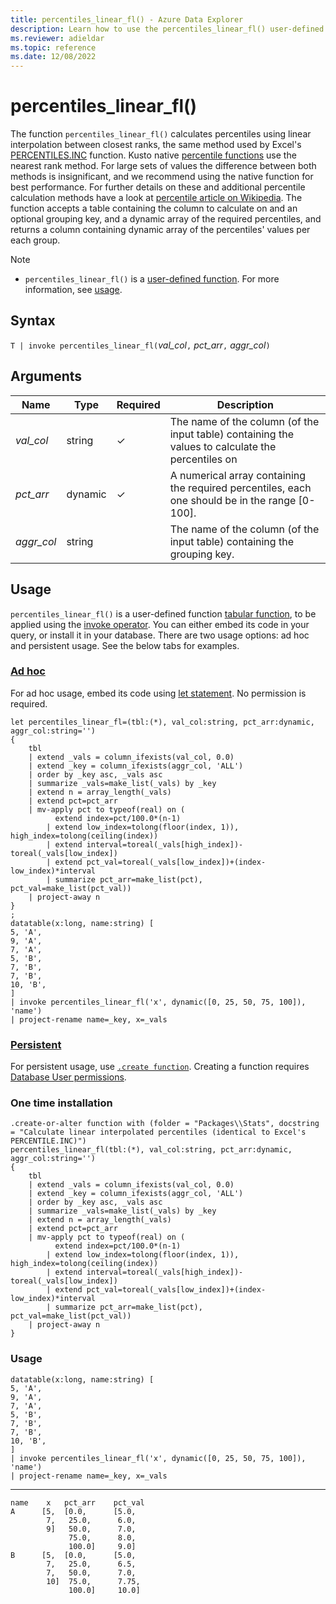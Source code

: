 ```yaml
---
title: percentiles_linear_fl() - Azure Data Explorer
description: Learn how to use the percentiles_linear_fl() user-defined function in Azure Data Explorer.
ms.reviewer: adieldar
ms.topic: reference
ms.date: 12/08/2022
---
```

# percentiles_linear_fl()

The function `percentiles_linear_fl()` calculates percentiles using linear interpolation between closest ranks, the same method used by Excel's [PERCENTILES.INC](https://support.microsoft.com/en-us/office/percentile-inc-function-680f9539-45eb-410b-9a5e-c1355e5fe2ed) function. Kusto native [percentile functions](../query/percentiles-aggfunction.md) use the nearest rank method. For large sets of values the difference between both methods is insignificant, and we recommend using the native function for best performance. For further details on these and additional percentile calculation methods have a look at [percentile article on Wikipedia](https://en.wikipedia.org/wiki/Percentile#Calculation_methods).
The function accepts a table containing the column to calculate on and an optional grouping key, and a dynamic array of the required percentiles, and returns a column containing dynamic array of the percentiles' values per each group.

> [!NOTE]
>
> * `percentiles_linear_fl()` is a [user-defined function](../query/functions/user-defined-functions.md). For more information, see [usage](#usage).

## Syntax

`T | invoke percentiles_linear_fl(`*val_col*`,` *pct_arr*`,` *aggr_col*`)`
  
## Arguments

| Name | Type | Required | Description |
|--|--|--|--|
| *val_col* | string | &check; | The name of the column (of the input table) containing the values to calculate the percentiles on|
| *pct_arr* | dynamic | &check; | A numerical array containing the required percentiles, each one should be in the range [0-100]. |
| *aggr_col* | string | | The name of the column (of the input table) containing the grouping key. |

## Usage

`percentiles_linear_fl()` is a user-defined function [tabular function](../query/functions/user-defined-functions.md#tabular-function), to be applied using the [invoke operator](../query/invokeoperator.md). You can either embed its code in your query, or install it in your database. There are two usage options: ad hoc and persistent usage. See the below tabs for examples.

### [Ad hoc](#tab/adhoc)

For ad hoc usage, embed its code using [let statement](../query/letstatement.md). No permission is required.

```kusto
let percentiles_linear_fl=(tbl:(*), val_col:string, pct_arr:dynamic, aggr_col:string='')
{
    tbl
    | extend _vals = column_ifexists(val_col, 0.0)
    | extend _key = column_ifexists(aggr_col, 'ALL')
    | order by _key asc, _vals asc 
    | summarize _vals=make_list(_vals) by _key
    | extend n = array_length(_vals)
    | extend pct=pct_arr
    | mv-apply pct to typeof(real) on (
          extend index=pct/100.0*(n-1)
        | extend low_index=tolong(floor(index, 1)), high_index=tolong(ceiling(index))
        | extend interval=toreal(_vals[high_index])-toreal(_vals[low_index])
        | extend pct_val=toreal(_vals[low_index])+(index-low_index)*interval
        | summarize pct_arr=make_list(pct), pct_val=make_list(pct_val))
    | project-away n
}
;
datatable(x:long, name:string) [
5, 'A',
9, 'A',
7, 'A',
5, 'B',
7, 'B',
7, 'B',
10, 'B',
]
| invoke percentiles_linear_fl('x', dynamic([0, 25, 50, 75, 100]), 'name')
| project-rename name=_key, x=_vals
```

### [Persistent](#tab/persistent)

For persistent usage, use [`.create function`](../management/create-function.md).  Creating a function requires [Database User permissions](../management/access-control/role-based-access-control.md).

### One time installation

```kusto
.create-or-alter function with (folder = "Packages\\Stats", docstring = "Calculate linear interpolated percentiles (identical to Excel's PERCENTILE.INC)")
percentiles_linear_fl(tbl:(*), val_col:string, pct_arr:dynamic, aggr_col:string='')
{
    tbl
    | extend _vals = column_ifexists(val_col, 0.0)
    | extend _key = column_ifexists(aggr_col, 'ALL')
    | order by _key asc, _vals asc 
    | summarize _vals=make_list(_vals) by _key
    | extend n = array_length(_vals)
    | extend pct=pct_arr
    | mv-apply pct to typeof(real) on (
          extend index=pct/100.0*(n-1)
        | extend low_index=tolong(floor(index, 1)), high_index=tolong(ceiling(index))
        | extend interval=toreal(_vals[high_index])-toreal(_vals[low_index])
        | extend pct_val=toreal(_vals[low_index])+(index-low_index)*interval
        | summarize pct_arr=make_list(pct), pct_val=make_list(pct_val))
    | project-away n
}
```

### Usage

```kusto
datatable(x:long, name:string) [
5, 'A',
9, 'A',
7, 'A',
5, 'B',
7, 'B',
7, 'B',
10, 'B',
]
| invoke percentiles_linear_fl('x', dynamic([0, 25, 50, 75, 100]), 'name')
| project-rename name=_key, x=_vals
```

---

```kusto
name	x	pct_arr    pct_val
A      [5,  [0.0,      [5.0,
        7,   25.0,      6.0,
        9]	 50.0,      7.0,
             75.0,      8.0,
             100.0]     9.0]
B      [5,  [0.0,      [5.0,
        7,   25.0,      6.5,
        7,	 50.0,      7.0,
        10]  75.0,      7.75,
             100.0]     10.0]
```
